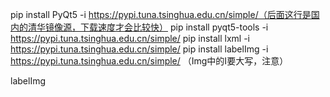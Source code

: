pip install PyQt5 -i https://pypi.tuna.tsinghua.edu.cn/simple/（后面这行是国内的清华镜像源，下载速度才会比较快）
pip install pyqt5-tools -i https://pypi.tuna.tsinghua.edu.cn/simple/
pip install lxml -i https://pypi.tuna.tsinghua.edu.cn/simple/
pip install labelImg -i https://pypi.tuna.tsinghua.edu.cn/simple/ （Img中的I要大写，注意）


labelImg
